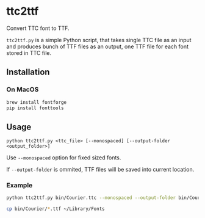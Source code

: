 # ttc2ttf

Convert TTC font to TTF.

`ttc2ttf.py` is a simple Python script, that takes single TTC file as an input and produces bunch of TTF files as an output, one TTF file for each font stored in TTC file.

## Installation

### On MacOS

```bash
brew install fontforge
pip install fonttools
```

## Usage

```text
python ttc2ttf.py <ttc_file> [--monospaced] [--output-folder <output_folder>]
```

Use `--monospaced` option for fixed sized fonts.

If `--output-folder` is ommited, TTF files will be saved into current location.

### Example

```bash
python ttc2ttf.py bin/Courier.ttc --monospaced --output-folder bin/Courier

cp bin/Courier/*.ttf ~/Library/Fonts
```
